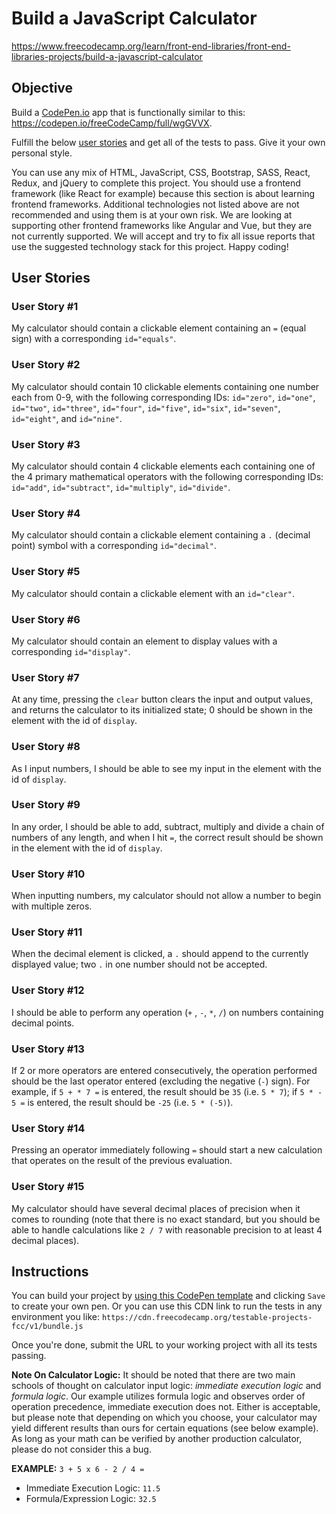 # Build a JavaScript Calculator

https://www.freecodecamp.org/learn/front-end-libraries/front-end-libraries-projects/build-a-javascript-calculator
## Objective

Build a [CodePen.io](https://codepen.io/) app that is functionally similar to this: https://codepen.io/freeCodeCamp/full/wgGVVX.

Fulfill the below [user stories](https://en.wikipedia.org/wiki/User_story) and get all of the tests to pass. Give it your own personal style.

You can use any mix of HTML, JavaScript, CSS, Bootstrap, SASS, React, Redux, and jQuery to complete this project. You should use a frontend framework (like React for example) because this section is about learning frontend frameworks. Additional technologies not listed above are not recommended and using them is at your own risk. We are looking at supporting other frontend frameworks like Angular and Vue, but they are not currently supported. We will accept and try to fix all issue reports that use the suggested technology stack for this project. Happy coding!

## User Stories

### User Story #1

My calculator should contain a clickable element containing an `=` (equal sign) with a corresponding `id="equals"`.

### User Story #2

My calculator should contain 10 clickable elements containing one number each from 0-9, with the following corresponding IDs: `id="zero"`, `id="one"`, `id="two"`, `id="three"`, `id="four"`, `id="five"`, `id="six"`, `id="seven"`, `id="eight"`, and `id="nine"`.

### User Story #3

My calculator should contain 4 clickable elements each containing one of the 4 primary mathematical operators with the following corresponding IDs: `id="add"`, `id="subtract"`, `id="multiply"`, `id="divide"`.

### User Story #4

My calculator should contain a clickable element containing a `.` (decimal point) symbol with a corresponding `id="decimal"`.

### User Story #5

My calculator should contain a clickable element with an `id="clear"`.

### User Story #6

My calculator should contain an element to display values with a corresponding `id="display"`.

### User Story #7

At any time, pressing the `clear` button clears the input and output values, and returns the calculator to its initialized state; 0 should be shown in the element with the id of `display`.

### User Story #8

As I input numbers, I should be able to see my input in the element with the id of `display`.

### User Story #9

In any order, I should be able to add, subtract, multiply and divide a chain of numbers of any length, and when I hit `=`, the correct result should be shown in the element with the id of `display`.

### User Story #10

When inputting numbers, my calculator should not allow a number to begin with multiple zeros.

### User Story #11

When the decimal element is clicked, a `.` should append to the currently displayed value; two `.` in one number should not be accepted.

### User Story #12

I should be able to perform any operation (`+` , `-`, `*`, `/`) on numbers containing decimal points.

### User Story #13

If 2 or more operators are entered consecutively, the operation performed should be the last operator entered (excluding the negative (`-`) sign). For example, if `5 + * 7 =` is entered, the result should be `35` (i.e. `5 * 7`); if `5 * - 5 =` is entered, the result should be `-25` (i.e. `5 * (-5)`).

### User Story #14

Pressing an operator immediately following `=` should start a new calculation that operates on the result of the previous evaluation.

### User Story #15

My calculator should have several decimal places of precision when it comes to rounding (note that there is no exact standard, but you should be able to handle calculations like `2 / 7` with reasonable precision to at least 4 decimal places).

## Instructions

You can build your project by [using this CodePen template](https://codepen.io/pen?template=MJjpwO) and clicking `Save` to create your own pen. Or you can use this CDN link to run the tests in any environment you like: `https://cdn.freecodecamp.org/testable-projects-fcc/v1/bundle.js`

Once you're done, submit the URL to your working project with all its tests passing.

**Note On Calculator Logic:** It should be noted that there are two main schools of thought on calculator input logic: _immediate execution logic_ and _formula logic_. Our example utilizes formula logic and observes order of operation precedence, immediate execution does not. Either is acceptable, but please note that depending on which you choose, your calculator may yield different results than ours for certain equations (see below example). As long as your math can be verified by another production calculator, please do not consider this a bug.

**EXAMPLE:** `3 + 5 x 6 - 2 / 4 =`

+ Immediate Execution Logic: `11.5`
+ Formula/Expression Logic: `32.5`